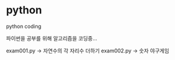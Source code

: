 # python
python coding

파이썬을 공부를 위해
알고리즘을 코딩중... 

exam001.py -> 자연수의 각 자리수 더하기
exam002.py -> 숫자 야구게임
